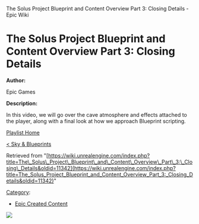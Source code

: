 The Solus Project Blueprint and Content Overview Part 3: Closing Details - Epic Wiki                    

The Solus Project Blueprint and Content Overview Part 3: Closing Details
========================================================================

  

**Author:**

Epic Games

**Description:**

In this video, we will go over the cave atmosphere and effects attached to the player, along with a final look at how we approach Blueprint scripting.

  

[Playlist Home](/Category:Epic_Video_Playlists "Category:Epic Video Playlists")

[< Sky & Blueprints](/The_Solus_Project_Blueprint_and_Content_Overview_Part_2:_Sky_%26_Blueprints "The Solus Project Blueprint and Content Overview Part 2: Sky & Blueprints")

  

Retrieved from "[https://wiki.unrealengine.com/index.php?title=The\_Solus\_Project\_Blueprint\_and\_Content\_Overview\_Part\_3:\_Closing\_Details&oldid=11342](https://wiki.unrealengine.com/index.php?title=The_Solus_Project_Blueprint_and_Content_Overview_Part_3:_Closing_Details&oldid=11342)"

[Category](/Special:Categories "Special:Categories"):

*   [Epic Created Content](/Category:Epic_Created_Content "Category:Epic Created Content")

  ![](https://tracking.unrealengine.com/track.png)
